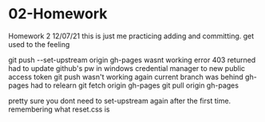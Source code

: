 # 02-Homework
Homework 2
12/07/21
this is just me practicing adding and committing.
get used to the feeling 

git push --set-upstream origin gh-pages wasnt working
    error 403 returned
        had to update github's pw in windows credential manager to new public access token
git push wasn't working again
    current branch was behind gh-pages
        had to relearn 
        git fetch origin gh-pages
        git pull origin gh-pages
    
pretty sure you dont need to set-upstream again after the first time.
remembering what reset.css is
